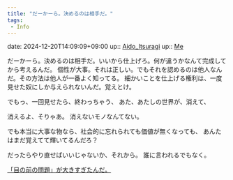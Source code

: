 ```yaml
---
title: "だーかーら。決めるのは相手だ。"
tags:
 - Info
---
```


date: 2024-12-20T14:09:09+09:00
up:: [Aido_Itsuragi](../Bar/Novel/Nacaria/Aido_Itsuragi.md)
up:: [Me](../Bar/Novel/Chaos/Me.md)

だーかーら。決めるのは相手だ。いいから仕上げろ。何が違うかなんて完成してから考えるんだ。
個性が大事。それは正しい。でもそれを認めるのは他人なんだ。その方法は他人が一番よく知ってる。
細かいことを仕上げる権利は、一度見せた奴にしか与えられないんだ。覚えとけ。

でもっ、一回見せたら、終わっちゃう、
あた、あたしの世界が、消えて、

消えるよ、そりゃあ。
消えないモノなんてない。

でも本当に大事な物なら、社会的に忘れられても価値が無くなっても、
あんたはまだ覚えてて輝いてるんだろ？

だったらやり直せばいいじゃないか、それから。
誰に言われるでもなく。

[「目の前の問題」が大きすぎたんだ。](「目の前の問題」が大きすぎたんだ。.md)